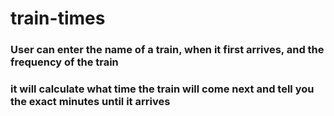 # train-times
### User can enter the name of a train, when it first arrives, and the frequency of the train
### it will calculate what time the train will come next and tell you the exact minutes until it arrives